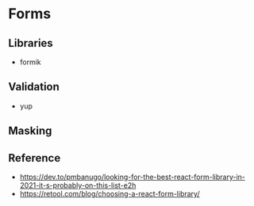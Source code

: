 # Forms

## Libraries

- formik

## Validation

- yup

## Masking

## Reference

- https://dev.to/pmbanugo/looking-for-the-best-react-form-library-in-2021-it-s-probably-on-this-list-e2h
- https://retool.com/blog/choosing-a-react-form-library/
